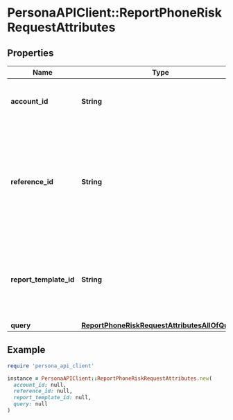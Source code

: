 # PersonaAPIClient::ReportPhoneRiskRequestAttributes

## Properties

| Name | Type | Description | Notes |
| ---- | ---- | ----------- | ----- |
| **account_id** | **String** | Account ID to associate with this Report. | [optional] |
| **reference_id** | **String** | Reference ID to refer to an entity in your user model. This field is deprecated in favor of &#x60;meta.auto-create-account-reference-id&#x60;. | [optional] |
| **report_template_id** | **String** | ID of Verification Template. Starts with &#x60;rptp_&#x60;. You can find your Report Template IDs [here](https://app.withpersona.com/dashboard/report-templates). | [optional] |
| **query** | [**ReportPhoneRiskRequestAttributesAllOfQuery**](ReportPhoneRiskRequestAttributesAllOfQuery.md) |  |  |

## Example

```ruby
require 'persona_api_client'

instance = PersonaAPIClient::ReportPhoneRiskRequestAttributes.new(
  account_id: null,
  reference_id: null,
  report_template_id: null,
  query: null
)
```

